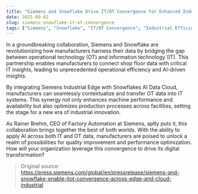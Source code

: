 ```yaml
---
title: "Siemens and Snowflake Drive IT/OT Convergence for Enhanced Industrial Efficiency"
date: 2025-09-02
slug: siemens-snowflake-it-ot-convergence
tags: ["Siemens", "Snowflake", "IT/OT Convergence", "Industrial Efficiency"]
---
```


In a groundbreaking collaboration, Siemens and Snowflake are revolutionizing how manufacturers harness their data by bridging the gap between operational technology (OT) and information technology (IT). This partnership enables manufacturers to connect shop floor data with critical IT insights, leading to unprecedented operational efficiency and AI-driven insights.

By integrating Siemens Industrial Edge with Snowflakes AI Data Cloud, manufacturers can seamlessly contextualize and transfer OT data into IT systems. This synergy not only enhances machine performance and availability but also optimizes production processes across facilities, setting the stage for a new era of industrial innovation.

As Rainer Brehm, CEO of Factory Automation at Siemens, aptly puts it, this collaboration brings together the best of both worlds. With the ability to apply AI across both IT and OT data, manufacturers are poised to unlock a realm of possibilities for quality improvement and performance optimization. How will your organization leverage this convergence to drive its digital transformation?
> Original source: https://press.siemens.com/global/en/pressrelease/siemens-and-snowflake-enable-itot-convergence-across-edge-and-cloud-industrial